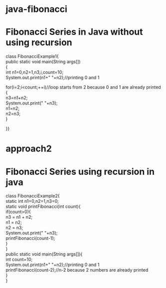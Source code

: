 # java-fibonacci
# Fibonacci Series in Java without using recursion
class FibonacciExample1{  
public static void main(String args[])  
{    
 int n1=0,n2=1,n3,i,count=10;    
 System.out.print(n1+" "+n2);//printing 0 and 1    
    
 for(i=2;i<count;++i)//loop starts from 2 because 0 and 1 are already printed    
 {    
  n3=n1+n2;    
  System.out.print(" "+n3);    
  n1=n2;    
  n2=n3;    
 }    
  
}}  

# approach2
# Fibonacci Series using recursion in java
class FibonacciExample2{  
 static int n1=0,n2=1,n3=0;    
 static void printFibonacci(int count){    
    if(count>0){    
         n3 = n1 + n2;    
         n1 = n2;    
         n2 = n3;    
         System.out.print(" "+n3);   
         printFibonacci(count-1);    
     }    
 }    
 public static void main(String args[]){    
  int count=10;    
  System.out.print(n1+" "+n2);//printing 0 and 1    
  printFibonacci(count-2);//n-2 because 2 numbers are already printed   
 }  
}  
